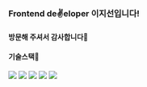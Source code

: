 ### Frontend de✌eloper 이지선입니다!
#### 방문해 주셔서 감사합니다🙌

#### 기술스택🔨
<div align=start> 
<img src="https://img.shields.io/badge/Javascript-F7DF1E?style=flat&logo=Javascript&logoColor=white"/>
<img src="https://img.shields.io/badge/Typescript-3178C6?style=flat&logo=Typescript&logoColor=white"/>
<img src="https://img.shields.io/badge/React-61DAFB?style=flat&logo=React&logoColor=white"/>
<img src="https://img.shields.io/badge/Next.js-000000?style=flat&logo=Nextdotjs&logoColor=white"/>
<img src="https://img.shields.io/badge/Vue.js-4FC08D?style=flat&logo=Vuedotjs&logoColor=white"/>
  </div>

